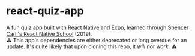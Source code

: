 # react-quiz-app
A fun quiz app built with [React Native](https://reactnative.dev/) and [Expo](https://expo.dev/), learned through [Spencer Carli's React Native School](learn.reactnativeschool.com) (2019).  
⚠️ This app's dependencies are either deprecated or long overdue for an update. It's quite likely that upon cloning this repo, it _will not work._ ⚠️
